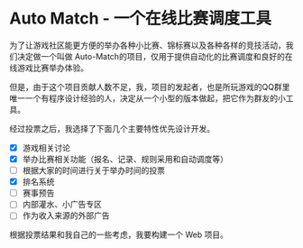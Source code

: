 # Auto Match - 一个在线比赛调度工具

为了让游戏社区能更方便的举办各种小比赛、锦标赛以及各种各样的竞技活动，我们决定做一个叫做 Auto-Match的项目，仅用于提供自动化的比赛调度和良好的在线游戏比赛举办体验。  

但是，由于这个项目贡献人数不足，我，项目的发起者，也是所玩游戏的QQ群里唯一一个有程序设计经验的人，决定从一个小型的版本做起，把它作为群友的小工具。  

经过投票之后，我选择了下面几个主要特性优先设计开发。  

- [x] 游戏相关讨论
- [x] 举办比赛相关功能（报名、记录、规则采用和自动调度等）
- [ ] 根据大家的时间进行关于举办时间的投票
- [x] 排名系统
- [ ] 赛事预告
- [ ] 内部灌水、小广告专区
- [ ] 作为收入来源的外部广告

根据投票结果和我自己的一些考虑，我要构建一个 Web 项目。